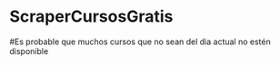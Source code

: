 # ScraperCursosGratis

#Es probable que muchos cursos que no sean del dia actual no estén disponible
